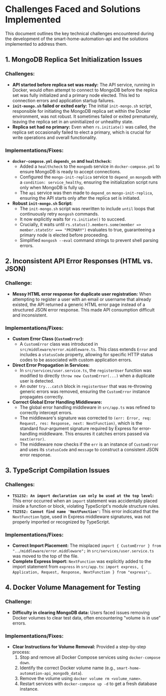 # Challenges Faced and Solutions Implemented

This document outlines the key technical challenges encountered during the development of the smart-home-automation-api and the solutions implemented to address them.

## 1. MongoDB Replica Set Initialization Issues

### Challenges:
*   **API started before replica set was ready:** The API service, running in Docker, would often attempt to connect to MongoDB before the replica set was fully initialized and a primary node elected. This led to connection errors and application startup failures.
*   **`init-mongo.sh` failed or exited early:** The initial `init-mongo.sh` script, responsible for initiating the MongoDB replica set within the Docker environment, was not robust. It sometimes failed or exited prematurely, leaving the replica set in an uninitialized or unhealthy state.
*   **Replica set had no primary:** Even when `rs.initiate()` was called, the replica set occasionally failed to elect a primary, which is crucial for write operations and overall functionality.

### Implementations/Fixes:
*   **`docker-compose.yml` `depends_on` and `healthcheck`:**
    *   Added a `healthcheck` to the `mongodb` service in `docker-compose.yml` to ensure MongoDB is ready to accept connections.
    *   Configured the `mongo-init-replica` service to `depend_on` `mongodb` with a `condition: service_healthy`, ensuring the initialization script runs only when MongoDB is fully up.
    *   The `api` service was then made to `depend_on` `mongo-init-replica`, ensuring the API starts only after the replica set is initiated.
*   **Robust `init-mongo.sh` Script:**
    *   The `init-mongo.sh` script was rewritten to include `until` loops that continuously retry `mongosh` commands.
    *   It now explicitly waits for `rs.initiate()` to succeed.
    *   Crucially, it waits until `rs.status().members.some(member => member.stateStr === "PRIMARY")` evaluates to true, guaranteeing a primary node is elected before proceeding.
    *   Simplified `mongosh --eval` command strings to prevent shell parsing errors.

## 2. Inconsistent API Error Responses (HTML vs. JSON)

### Challenge:
*   **Messy HTML error response for duplicate user registration:** When attempting to register a user with an email or username that already existed, the API returned a generic HTML error page instead of a structured JSON error response. This made API consumption difficult and inconsistent.

### Implementations/Fixes:
*   **Custom Error Class (`CustomError`):**
    *   A `CustomError` class was introduced in `src/middleware/error.middleware.ts`. This class extends `Error` and includes a `statusCode` property, allowing for specific HTTP status codes to be associated with custom application errors.
*   **Direct Error Propagation in Services:**
    *   In `src/services/user.service.ts`, the `registerUser` function was modified to directly `throw new CustomError(...)` when a duplicate user is detected.
    *   An outer `try...catch` block in `registerUser` that was re-throwing generic errors was removed, ensuring the `CustomError` instance propagates correctly.
*   **Correct Global Error Handling Middleware:**
    *   The global error handling middleware in `src/app.ts` was refined to correctly intercept errors.
    *   The middleware's signature was corrected to `(err: Error, req: Request, res: Response, next: NextFunction)`, which is the standard four-argument signature required by Express for error-handling middleware. This ensures it catches errors passed via `next(error)`.
    *   The middleware now checks if the `err` is an instance of `CustomError` and uses its `statusCode` and `message` to construct a consistent JSON error response.

## 3. TypeScript Compilation Issues

### Challenges:
*   **`TS1232: An import declaration can only be used at the top level`:** This error occurred when an `import` statement was accidentally placed inside a function or block, violating TypeScript's module structure rules.
*   **`TS2552: Cannot find name 'NextFunction'`:** This error indicated that the `NextFunction` type, used in Express middleware signatures, was not properly imported or recognized by TypeScript.

### Implementations/Fixes:
*   **Correct Import Placement:** The misplaced `import { CustomError } from "../middleware/error.middleware";` in `src/services/user.service.ts` was moved to the top of the file.
*   **Complete Express Import:** `NextFunction` was explicitly added to the import statement from `express` in `src/app.ts`: `import express, { Application, Request, Response, NextFunction } from "express";`.

## 4. Docker Volume Management for Testing

### Challenge:
*   **Difficulty in clearing MongoDB data:** Users faced issues removing Docker volumes to clear test data, often encountering "volume is in use" errors.

### Implementations/Fixes:
*   **Clear Instructions for Volume Removal:** Provided a step-by-step process:
    1.  Stop and remove all Docker Compose services using `docker-compose down`.
    2.  Identify the correct Docker volume name (e.g., `smart-home-automation-api_mongodb_data`).
    3.  Remove the volume using `docker volume rm <volume_name>`.
    4.  Restart services with `docker-compose up -d` to get a fresh database instance.
